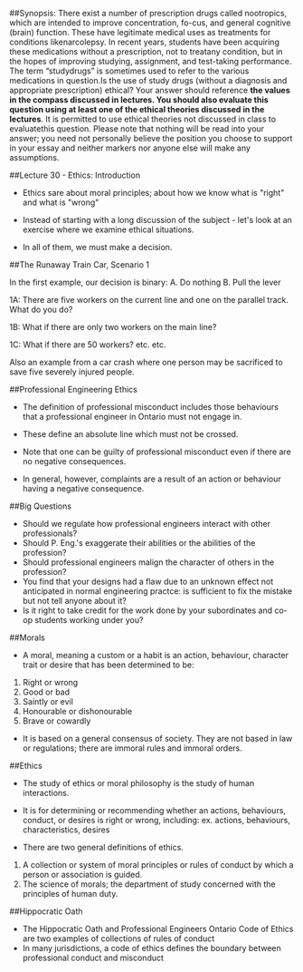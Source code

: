 ##Synopsis:
There exist a number of prescription drugs called nootropics, which are intended to improve concentration, fo-cus, and general cognitive (brain) function. These have legitimate medical uses as treatments for conditions likenarcolepsy. In recent years, students have been acquiring these medications without a prescription, not to treatany condition, but in the hopes of improving studying, assignment, and test-taking performance. The term “studydrugs” is sometimes used to refer to the various medications in question.Is the use of study drugs (without a diagnosis and appropriate prescription) ethical? Your answer should reference **the values in the compass discussed in lectures. You should also evaluate this question using at least one of the ethical theories discussed in the lectures**. It is permitted to use ethical theories not discussed in class to evaluatethis question. Please note that nothing will be read into your answer; you need not personally believe the position you choose to support in your essay and neither markers nor anyone else will make any assumptions.

##Lecture 30 - Ethics: Introduction

- Ethics sare about moral principles; about how we know what is "right" and what is "wrong"

- Instead of starting with a long discussion of the subject - let's look at an exercise where we examine ethical situations.

- In all of them, we must make a decision.

##The Runaway Train Car, Scenario 1

In the first example, our decision is binary:
A. Do nothing B. Pull the lever

1A: There are five workers on the current line and one on the parallel track. What do you do?

1B: What if there are only two workers on the main line?

1C: What if there are 50 workers? etc. etc.

Also an example from a car crash where one person may be sacrificed to save five severely injured people.

##Professional Engineering Ethics

- The definition of professional misconduct includes those behaviours that a professional engineer in Ontario must not engage in.

- These define an absolute line which must not be crossed.

- Note that one can be guilty of professional misconduct even if there are no negative consequences.

- In general, however, complaints are a result of an action or behaviour having a negative consequence.

##Big Questions

- Should we regulate how professional engineers interact with other professionals?
- Should P. Eng.'s exaggerate their abilities or the abilities of the profession?
- Should professional engineers malign the character of others in the profession?
- You find that your designs had a flaw due to an unknown effect not anticipated in normal engineering practce: is
sufficient to fix the mistake but not tell anyone about it?
- Is it right to take credit for the work done by your subordinates and co-op students working under you?

##Morals

- A moral, meaning a custom or a habit is an action, behaviour, character trait or desire that has been determined to be:
1. Right or wrong
2. Good or bad
3. Saintly or evil
4. Honourable or dishonourable
5. Brave or cowardly

- It is based on a general consensus of society. They are not based in law or regulations; there are immoral rules and immoral orders.

##Ethics

- The study of ethics or moral philosophy is the study of human interactions.
- It is for determining or recommending whether an actions, behaviours, conduct, or desires is right or wrong, including:
ex. actions, behaviours, characteristics, desires

- There are two general definitions of ethics.

1. A collection or system of moral principles or rules of conduct by which a person or association is guided.
2. The science of morals; the department of study concerned with the principles of human duty.

##Hippocratic Oath

- The Hippocratic Oath and Professional Engineers Ontario Code of Ethics are two examples of collections of rules of conduct
- In many jurisdictions, a code of ethics defines the boundary between professional conduct and misconduct
